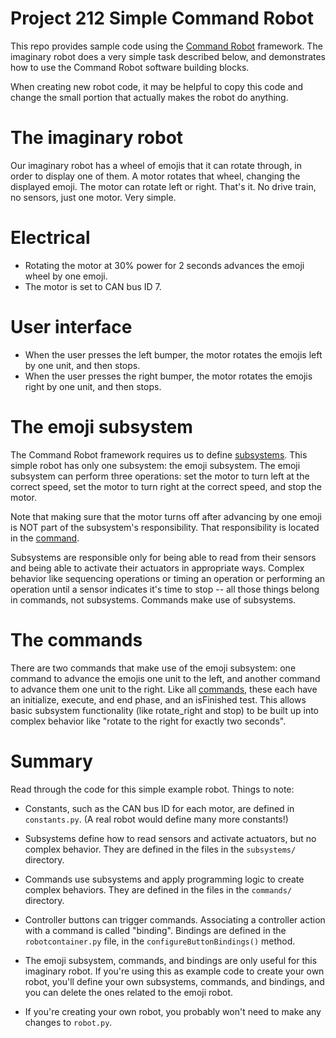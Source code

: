 # Project 212 Simple Command Robot

This repo provides sample code using the [Command Robot](https://docs.wpilib.org/en/stable/docs/software/commandbased/index.html) framework.  The imaginary robot does a very simple task described below, and demonstrates how to use the Command Robot software building blocks.

When creating new robot code, it may be helpful to copy this code and change the small portion that actually makes the robot do anything.


# The imaginary robot

Our imaginary robot has a wheel of emojis that it can rotate through, in order to display one of them.  A motor rotates that wheel, changing the displayed emoji.  The motor can rotate left or right.  That's it.  No drive train, no sensors, just one motor.  Very simple.


# Electrical

- Rotating the motor at 30% power for 2 seconds advances the emoji wheel by one emoji.
- The motor is set to CAN bus ID 7.


# User interface

- When the user presses the left bumper, the motor rotates the emojis left by one unit, and then stops.
- When the user presses the right bumper, the motor rotates the emojis right by one unit, and then stops.


# The emoji subsystem

The Command Robot framework requires us to define [subsystems](https://docs.wpilib.org/en/stable/docs/software/commandbased/subsystems.html).  This simple robot has only one subsystem: the emoji subsystem.  The emoji subsystem can perform three operations: set the motor to turn left at the correct speed, set the motor to turn right at the correct speed, and stop the motor.

Note that making sure that the motor turns off after advancing by one emoji is NOT part of the subsystem's responsibility.  That responsibility is located in the [command](https://docs.wpilib.org/en/stable/docs/software/commandbased/commands.html).

Subsystems are responsible only for being able to read from their sensors and being able to activate their actuators in appropriate ways.  Complex behavior like sequencing operations or timing an operation or performing an operation until a sensor indicates it's time to stop -- all those things belong in commands, not subsystems.  Commands make use of subsystems.


# The commands

There are two commands that make use of the emoji subsystem: one command to advance the emojis one unit to the left, and another command to advance them one unit to the right.  Like all [commands](https://docs.wpilib.org/en/stable/docs/software/commandbased/commands.html), these each have an initialize, execute, and end phase, and an isFinished test.  This allows basic subsystem functionality (like rotate_right and stop) to be built up into complex behavior like "rotate to the right for exactly two seconds".


# Summary

Read through the code for this simple example robot.  Things to note:

* Constants, such as the CAN bus ID for each motor, are defined in `constants.py`.  (A real robot would define many more constants!)

* Subsystems define how to read sensors and activate actuators, but no complex behavior.  They are defined in the files in the `subsystems/` directory.

* Commands use subsystems and apply programming logic to create complex behaviors.  They are defined in the files in the `commands/` directory.

* Controller buttons can trigger commands.  Associating a controller action with a command is called "binding".  Bindings are defined in the `robotcontainer.py` file, in the `configureButtonBindings()` method.

* The emoji subsystem, commands, and bindings are only useful for this imaginary robot.  If you're using this as example code to create your own robot, you'll define your own subsystems, commands, and bindings, and you can delete the ones related to the emoji robot.

* If you're creating your own robot, you probably won't need to make any changes to `robot.py`.